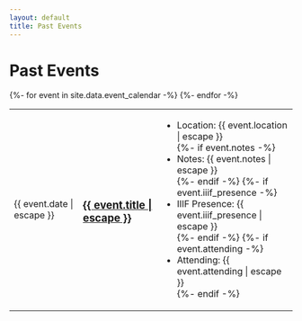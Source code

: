 ```yaml
---
layout: default
title: Past Events
---
```

# Past Events

<table>
{%- for event in site.data.event_calendar -%}
<tr>
<td>
  <span>{{ event.date | escape }}</span>
  </td>
  <td>
    <h3>
      <a class="post-link" href="{{ event.url | relative_url }}">
      {{ event.title | escape }}
      </a>
    </h3>
  </td>
  <td>
  <ul>
      <li>Location: {{ event.location | escape }}</li>
      {%- if event.notes -%}
      <li>Notes: {{ event.notes | escape }}</li>
      {%- endif -%}
      {%- if event.iiif_presence -%}
      <li>IIIF Presence: {{ event.iiif_presence | escape }}</li>
      {%- endif -%}
      {%- if event.attending -%}
      <li>Attending: {{ event.attending | escape }}</li>
      {%- endif -%}
  </ul>
  </td>
</tr>
{%- endfor -%}
</table>
